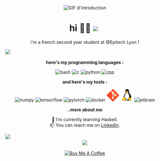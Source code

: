 <p align="center">
  <img src="https://c.tenor.com/LSDeBe2JAfoAAAAC/cat-coding.gif" alt="GIF d'introduction" width="auto" height="auto">
</p>

<h1 align="center"> hi 👩‍💻   <img src="https://visitor-badge.laobi.icu/badge?page_id=mjzlak.visitor-badge"/> ​</h1>
<p align="center">i'm a french second year student at @Epitech Lyon !</strong></p>
<img src="https://user-images.githubusercontent.com/73097560/115834477-dbab4500-a447-11eb-908a-139a6edaec5c.gif">

<p align="center"><strong> here's my programming languages :</strong></p>
<p align="center">
  <img src="https://cdn.jsdelivr.net/gh/devicons/devicon/icons/bash/bash-original.svg" alt="bash" width="40" height="40"/>
  <img src="https://cdn.jsdelivr.net/gh/devicons/devicon/icons/c/c-original.svg" alt="c" width="40" height="40"/>
  <img src="https://cdn.jsdelivr.net/gh/devicons/devicon/icons/python/python-original.svg" alt="python" width="40" height="40"/>
  <img src="https://cdn.jsdelivr.net/gh/devicons/devicon@latest/icons/cplusplus/cplusplus-original.svg" alt="cpp" width="40" height="40"/>
</p>

<p align="center"><strong> and here's my tools :</strong></p>
<p align="center">
  <img src="https://cdn.jsdelivr.net/gh/devicons/devicon/icons/numpy/numpy-original.svg" alt="numpy" width="40" height="40"/>
  <img src="https://cdn.jsdelivr.net/gh/devicons/devicon/icons/tensorflow/tensorflow-original.svg" alt="tensorflow" width="40" height="40"/>
  <img src="https://cdn.jsdelivr.net/gh/devicons/devicon/icons/pytorch/pytorch-original.svg" alt="pytorch" width="40" height="40"/>
  <img src="https://cdn.jsdelivr.net/gh/devicons/devicon/icons/docker/docker-original-wordmark.svg" alt="docker" width="40" height="40"/>
  <img src="https://raw.githubusercontent.com/devicons/devicon/master/icons/git/git-original.svg" alt="git" width="40" height="40"/>
  <img src="https://raw.githubusercontent.com/devicons/devicon/master/icons/linux/linux-original.svg" alt="linux" width="40" height="40"/>
  <img src="https://cdn.jsdelivr.net/gh/devicons/devicon/icons/jetbrains/jetbrains-original.svg" alt="jetbrain" width="40" height="40"/>
</p>

<p align="center"><strong> ..more about me</strong></p>
<p align="center">
  🔭 I’m currently learning Haskell.
  <br>
  📫 You can reach me on <a href="https://www.linkedin.com/in/marie-loeffer-a91520263/">LinkedIn</a>.
</p>

<img src="https://user-images.githubusercontent.com/73097560/115834477-dbab4500-a447-11eb-908a-139a6edaec5c.gif">
<div align="center">
  <img src="https://wakatime.com/badge/user/d365e559-9100-447c-a516-31e8d5c16c4f.svg"/>
  
</div>
<p align="center">
  <a href="https://www.buymeacoffee.com/mjzlak">
    <img src="https://www.buymeacoffee.com/assets/img/custom_images/yellow_img.png" alt="Buy Me A Coffee" width="auto" height="auto">
  </a>
</p>
<p align="center">
</p>
